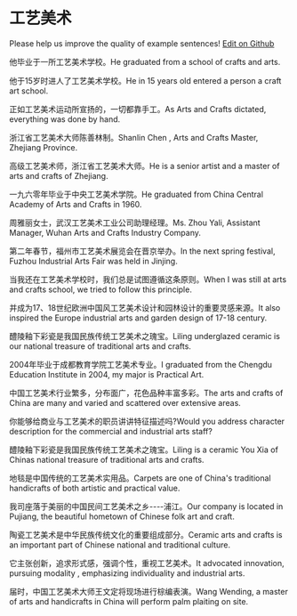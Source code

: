 # 工艺美术

Please help us improve the quality of example sentences! [Edit on Github](https://github.com/jiyushe/jiyu-example-sentence-source/blob/main/chinese/gongyimeishu.md)

<p><span class="chinese">他毕业于一所工艺美术学校。</span><span class="english">He graduated from a school of crafts and arts.</span></p>

<p><span class="chinese">他于15岁时进人了工艺美术学校。</span><span class="english">He in 15 years old entered a person a craft art school.</span></p>

<p><span class="chinese">正如工艺美术运动所宣扬的，一切都靠手工。</span><span class="english">As Arts and Crafts dictated, everything was done by hand.</span></p>

<p><span class="chinese">浙江省工艺美术大师陈善林制。</span><span class="english">Shanlin Chen , Arts and Crafts Master, Zhejiang Province.</span></p>

<p><span class="chinese">高级工艺美术师，浙江省工艺美术大师。</span><span class="english">He is a senior artist and a master of arts and crafts of Zhejiang.</span></p>

<p><span class="chinese">一九六零年毕业于中央工艺美术学院。</span><span class="english">He graduated from China Central Academy of Arts and Crafts in 1960.</span></p>

<p><span class="chinese">周雅丽女士，武汉工艺美术工业公司助理经理。</span><span class="english">Ms. Zhou Yali, Assistant Manager, Wuhan Arts and Crafts Industry Company.</span></p>

<p><span class="chinese">第二年春节，福州市工艺美术展览会在晋京举办。</span><span class="english">In the next spring festival, Fuzhou Industrial Arts Fair was held in Jinjing.</span></p>

<p><span class="chinese">当我还在工艺美术学校时，我们总是试图遵循这条原则。</span><span class="english">When I was still at arts and crafts school, we tried to follow this principle.</span></p>

<p><span class="chinese">并成为17、18世纪欧洲中国风工艺美术设计和园林设计的重要灵感来源。</span><span class="english">It also inspired the Europe industrial arts and garden design of 17-18 century.</span></p>

<p><span class="chinese">醴陵釉下彩瓷是我国民族传统工艺美术之瑰宝。</span><span class="english">Liling underglazed ceramic is our national treasure of traditional arts and crafts.</span></p>

<p><span class="chinese">2004年毕业于成都教育学院工艺美术专业。</span><span class="english">I graduated from the Chengdu Education Institute in 2004, my major is Practical Art.</span></p>

<p><span class="chinese">中国工艺美术行业繁多，分布面广，花色品种丰富多彩。</span><span class="english">The arts and crafts of China are many and varied and scattered over extensive areas.</span></p>

<p><span class="chinese">你能够给商业与工艺美术的职员讲讲特征描述吗?</span><span class="english">Would you address character description for the commercial and industrial arts staff?</span></p>

<p><span class="chinese">醴陵釉下彩瓷是我国民族传统工艺美术之瑰宝。</span><span class="english">Liling is a ceramic You Xia of Chinas national treasure of traditional arts and crafts.</span></p>

<p><span class="chinese">地毯是中国传统的工艺美术实用品。</span><span class="english">Carpets are one of China's traditional handicrafts of both artistic and practical value.</span></p>

<p><span class="chinese">我司座落于美丽的中国民间工艺美术之乡----浦江。</span><span class="english">Our company is located in Pujiang, the beautiful hometown of Chinese folk art and craft.</span></p>

<p><span class="chinese">陶瓷工艺美术是中华民族传统文化的重要组成部分。</span><span class="english">Ceramic arts and crafts is an important part of Chinese national and traditional culture.</span></p>

<p><span class="chinese">它主张创新，追求形式感，强调个性，重视工艺美术。</span><span class="english">It advocated innovation, pursuing modality , emphasizing individuality and industrial arts.</span></p>

<p><span class="chinese">届时，中国工艺美术大师王文定将现场进行棕编表演。</span><span class="english">Wang Wending, a master of arts and handicrafts in China will perform palm plaiting on site.</span></p>

